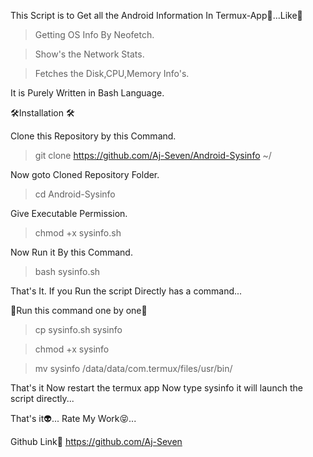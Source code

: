 This Script is to Get all the Android Information In 
Termux-App🤩...Like📜

 >Getting OS Info By Neofetch.

 >Show's the Network Stats.

 >Fetches the Disk,CPU,Memory Info's.

It is Purely Written in Bash Language.

🛠Installation 🛠


Clone this Repository by this Command.

  >git clone https://github.com/Aj-Seven/Android-Sysinfo ~/

  Now goto Cloned Repository Folder.

  >cd Android-Sysinfo

  Give Executable Permission.

  >chmod +x sysinfo.sh

  Now Run it By this Command.

  >bash sysinfo.sh

  That's It. If you Run the script Directly has a command...
  
  🏃Run this command one by one🏃

 >cp sysinfo.sh sysinfo

 >chmod +x sysinfo

 >mv sysinfo /data/data/com.termux/files/usr/bin/

 That's it Now restart the termux app
 Now type sysinfo it will launch the script directly...

That's it👽...
Rate My Work😝...

Github Link🔗
   https://github.com/Aj-Seven
